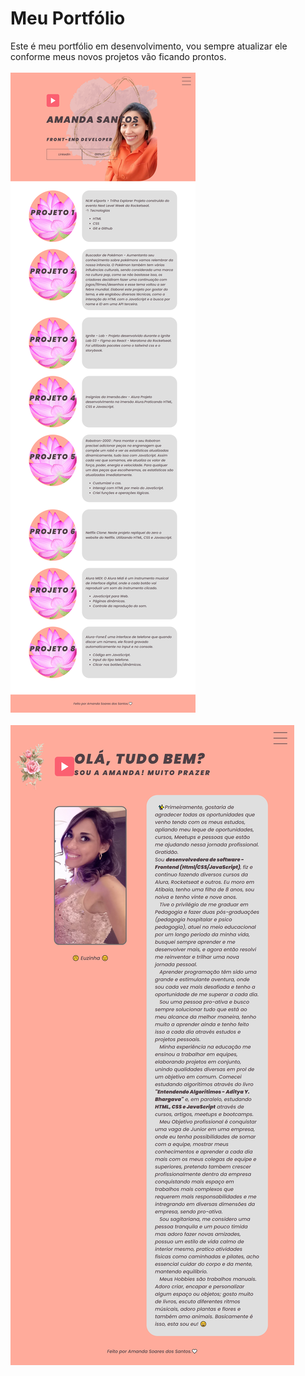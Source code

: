 # Meu Portfólio

Este é meu portfólio em desenvolvimento, vou sempre atualizar ele conforme meus novos projetos vão ficando prontos.
<br>
<br>
![preview](assets/img/preview1.png)
<br>
<br>
![preview](assets/img/preview2.png)